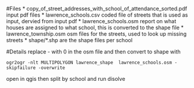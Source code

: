 #Files
	*  copy_of_street_addresses_with_school_of_attendance_sorted.pdf input pdf files
	*  lawrence_schools.csv coded file of streets that is used as input, dervied from input pdf
	*  lawrence_schools.osm report on what houses are assigned to what school, this is converted to the shape file
	*  lawrence_township.osm osm files for the streets, used to look up missing streets
	*  shape/*.shp are the shape files per school


#Details
replace - with 0 in the osm file and then convert to shape with 

    ogr2ogr -nlt MULTIPOLYGON lawrence_shape  lawrence_schools.osm -skipfailure -overwrite

open in qgis then split by school and run disolve 
